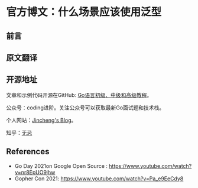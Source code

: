 # 官方博文：什么场景应该使用泛型

## 前言



## 原文翻译



## 开源地址

文章和示例代码开源在GitHub: [Go语言初级、中级和高级教程](https://github.com/jincheng9/go-tutorial)。

公众号：coding进阶。关注公众号可以获取最新Go面试题和技术栈。

个人网站：[Jincheng's Blog](https://jincheng9.github.io/)。

知乎：[无忌](https://www.zhihu.com/people/thucuhkwuji)



## References

* Go Day 2021on Google Open Source : https://www.youtube.com/watch?v=nr8EpUO9jhw
* Gopher Con 2021: https://www.youtube.com/watch?v=Pa_e9EeCdy8
